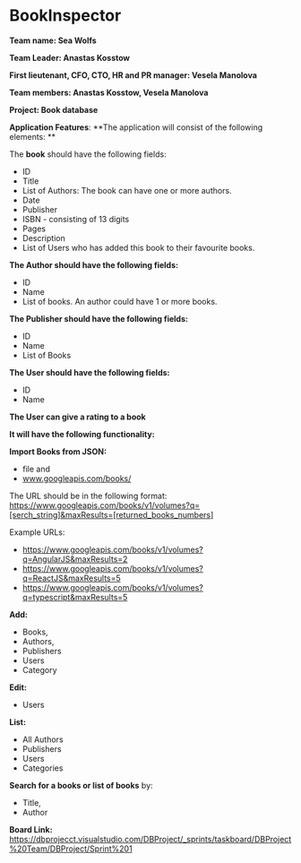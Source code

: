# BookInspector

**Team name: Sea Wolfs**

**Team Leader: Anastas Kosstow**

**First lieutenant, CFO, CTO, HR and PR manager: Vesela Manolova**

**Team members: Anastas Kosstow, Vesela Manolova**

**Project: Book database**


**Application Features**: 
**The application will consist of the following elements: **

The **book** should have the following fields: 
* ID
* Title 
* List of Authors: The book can have one or more authors.  
* Date 
* Publisher 
* ISBN - consisting of 13 digits
* Pages 
* Description 
* List of Users who has added this book to their favourite books. 

**The Author should have the following fields:**
* ID
* Name 
* List of books. An author could have 1 or more books. 

**The Publisher should have the following fields:**
* ID
* Name 
* List of Books

**The User should have the following fields:**
* ID
* Name 

**The User can give a rating to a book**


****It will have the following functionality:****

**Import Books from JSON:**
* file and 
* www.googleapis.com/books/

The URL should be in the following format: 
https://www.googleapis.com/books/v1/volumes?q=[serch_string]&maxResults=[returned_books_numbers]

Example URLs: 
* https://www.googleapis.com/books/v1/volumes?q=AngularJS&maxResults=2
* https://www.googleapis.com/books/v1/volumes?q=ReactJS&maxResults=5
* https://www.googleapis.com/books/v1/volumes?q=typescript&maxResults=5


**Add:**
* Books, 
* Authors, 
* Publishers 
* Users
* Category

**Edit:**
* Users

**List:**
* All Authors
* Publishers
* Users
* Categories

**Search for a books or list of books** by:
* Title,
* Author 

**Board Link:**
https://dbprojecct.visualstudio.com/DBProject/_sprints/taskboard/DBProject%20Team/DBProject/Sprint%201
